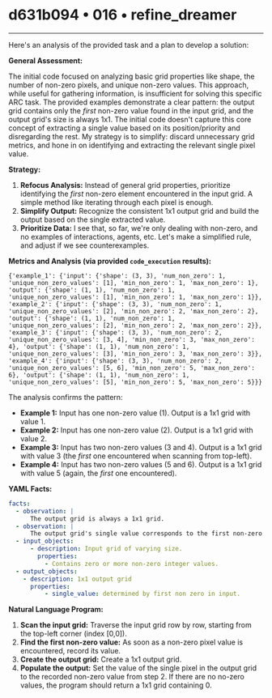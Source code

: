 # d631b094 • 016 • refine_dreamer

---
Here's an analysis of the provided task and a plan to develop a solution:

**General Assessment:**

The initial code focused on analyzing basic grid properties like shape, the number of non-zero pixels, and unique non-zero values.  This approach, while useful for gathering information, is insufficient for solving this specific ARC task. The provided examples demonstrate a clear pattern: the output grid contains only the *first* non-zero value found in the input grid, and the output grid's size is always 1x1.  The initial code doesn't capture this core concept of extracting a single value based on its position/priority and disregarding the rest. My strategy is to simplify: discard unnecessary grid metrics, and hone in on identifying and extracting the relevant single pixel value.

**Strategy:**

1.  **Refocus Analysis:** Instead of general grid properties, prioritize identifying the *first* non-zero element encountered in the input grid. A simple method like iterating through each pixel is enough.
2.  **Simplify Output:** Recognize the consistent 1x1 output grid and build the output based on the single extracted value.
3. **Prioritize Data:** I see that, so far, we're only dealing with non-zero, and no examples of interactions, agents, etc. Let's make a simplified rule, and adjust if we see counterexamples.

**Metrics and Analysis (via provided `code_execution` results):**

```
{'example_1': {'input': {'shape': (3, 3), 'num_non_zero': 1, 'unique_non_zero_values': [1], 'min_non_zero': 1, 'max_non_zero': 1}, 'output': {'shape': (1, 1), 'num_non_zero': 1, 'unique_non_zero_values': [1], 'min_non_zero': 1, 'max_non_zero': 1}}, 'example_2': {'input': {'shape': (3, 3), 'num_non_zero': 1, 'unique_non_zero_values': [2], 'min_non_zero': 2, 'max_non_zero': 2}, 'output': {'shape': (1, 1), 'num_non_zero': 1, 'unique_non_zero_values': [2], 'min_non_zero': 2, 'max_non_zero': 2}}, 'example_3': {'input': {'shape': (3, 3), 'num_non_zero': 2, 'unique_non_zero_values': [3, 4], 'min_non_zero': 3, 'max_non_zero': 4}, 'output': {'shape': (1, 1), 'num_non_zero': 1, 'unique_non_zero_values': [3], 'min_non_zero': 3, 'max_non_zero': 3}}, 'example_4': {'input': {'shape': (3, 3), 'num_non_zero': 2, 'unique_non_zero_values': [5, 6], 'min_non_zero': 5, 'max_non_zero': 6}, 'output': {'shape': (1, 1), 'num_non_zero': 1, 'unique_non_zero_values': [5], 'min_non_zero': 5, 'max_non_zero': 5}}}
```

The analysis confirms the pattern:

*   **Example 1:** Input has one non-zero value (1). Output is a 1x1 grid with value 1.
*   **Example 2:** Input has one non-zero value (2). Output is a 1x1 grid with value 2.
*   **Example 3:** Input has two non-zero values (3 and 4). Output is a 1x1 grid with value 3 (the *first* one encountered when scanning from top-left).
*   **Example 4:** Input has two non-zero values (5 and 6). Output is a 1x1 grid with value 5 (again, the *first* one encountered).

**YAML Facts:**

```yaml
facts:
  - observation: |
      The output grid is always a 1x1 grid.
  - observation: |
      The output grid's single value corresponds to the first non-zero value found in the input grid, using a top-to-bottom, left-to-right scan.
  - input_objects:
      - description: Input grid of varying size.
        properties:
          - Contains zero or more non-zero integer values.
  - output_objects:
    - description: 1x1 output grid
      properties:
          - single_value: determined by first non zero in input.

```

**Natural Language Program:**

1.  **Scan the input grid:** Traverse the input grid row by row, starting from the top-left corner (index [0,0]).
2.  **Find the first non-zero value:** As soon as a non-zero pixel value is encountered, record its value.
3.  **Create the output grid:** Create a 1x1 output grid.
4.  **Populate the output:** Set the value of the single pixel in the output grid to the recorded non-zero value from step 2. If there are no no-zero values, the program should return a 1x1 grid containing 0.

